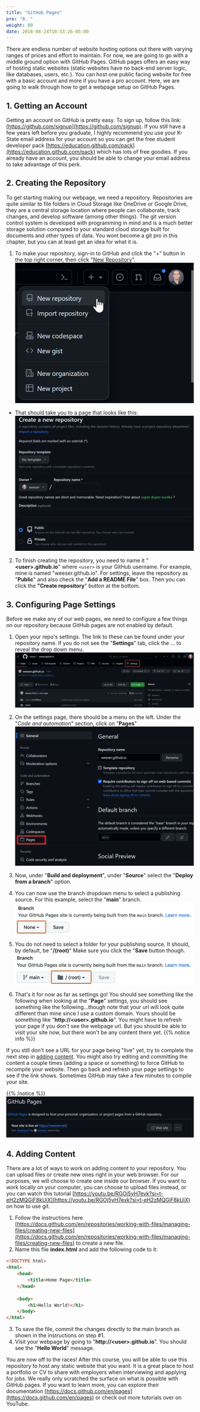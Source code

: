 ```yaml
---
title: "GitHub Pages"
pre: "8. "
weight: 80
date: 2018-08-24T10:53:26-05:00
---
```


There are endless number of website hosting options out there with varying ranges of prices and effort to maintain. For now, we are going to go with a middle ground option with GitHub Pages. GitHub pages offers an easy way of hosting static websites (static websites have no back-end server logic, like databases, users, etc.). You can host one public facing website for free with a basic account and more if you have a pro account. Here, we are going to walk through how to get a webpage setup on GitHub Pages.

## 1. Getting an Account

Getting an account on GitHub is pretty easy. To sign up, follow this link: [https://github.com/signup](https://github.com/signup). If you still have a few years left before you graduate, I highly recommend you use your K-State email address for your account so you can get the free student developer pack [https://education.github.com/pack](https://education.github.com/pack) which has lots of free goodies. If you already have an account, you should be able to change your email address to take advantage of this perk.

## 2. Creating the Repository

To get starting making our webpage, we need a repository. Repositories are quite similar to file folders in Cloud Storage like OneDrive or Google Drive, they are a central storage location where people can collaborate, track changes, and develop software (among other things). The git version control system is developed with programming in mind and is a much better storage solution compared to your standard cloud storage built for documents and other types of data. You wont become a git pro in this chapter, but you can at least get an idea for what it is.

1. To make your repository, sign-in to GitHub and click the "+" button in the top right corner, then click "[New Repository](https://github.com/new)".
   ![Create New Repository](/images/hosting/new-repo-menu.png)

-   That should take you to a page that looks like this:
    ![New Repository](/images/hosting/new-repo-page.png)

2. To finish creating the repository, you need to name it "**\<user\>.github.io**" where `<user>` is your GitHub username. For example, mine is named "weeser.github.io". For settings, leave the repository as "**Public**" and also check the "**Add a README File**" box. Then you can click the **"Create repository**" button at the bottom.

## 3. Configuring Page Settings

Before we make any of our web pages, we need to configure a few things on our repository because GitHub pages are not enabled by default.

1. Open your repo's settings. The link to these can be found under your repository name. If you do not see the "**Settings**" tab, click the ... to reveal the drop down menu.
   ![Repository Settings](/images/hosting/settings-menu.png)

2. On the settings page, there should be a menu on the left. Under the "_Code and automation_" section, click on "**Pages**"
   ![Pages Settings Menu](/images/hosting/settings-menu-pages.png)

3. Now, under "**Build and deployment**", under "**Source**" select the "**Deploy from a branch**" option.
4. You can now use the branch dropdown menu to select a publishing source. For this example, select the "**main**" branch.
   ![Deploy from Branch](/images/hosting/pages-settings-build-branch.png)

5. You do not need to select a folder for your publishing source. It should, by default, be "**/(root)**" Make sure you click the "**Save** button though.
   ![Branch Folder](/images/hosting/pages-settings-build-branch-folder.png)

6. That's it for now as far as settings go! You should see something like the following when looking at the "**Page**" settings, you should see something like the following...though note that your url will look quite different than mine since I use a custom domain. Yours should be something like "**http://\<user\>.github.io**". You might have to refresh your page if you don't see the webpage url. But you should be able to visit your site now, but there won't be any content there yet.
   {{% notice info %}}

If you still don't see a URL for your page being "live" yet, try to complete the next step in [adding content](4.-Adding-Content). You might also try editing and committing the content a couple times (adding a space or something) to force GitHub to recompile your website. Then go back and refresh your page settings to see if the link shows. Sometimes GitHub may take a few minutes to compile your site.

{{% /notice %}}
![Site Live in Settings](/images/hosting/site-live.png)

## 4. Adding Content

There are a lot of ways to work on adding content to your repository. You can upload files or create new ones right in your web browser. For our purposes, we will choose to create one inside our browser. If you want to work locally on your computer, you can choose to upload files instead, or you can watch this tutorial [https://youtu.be/RGOj5yH7evk?si=t-eH2zMQGiF8kUiX](https://youtu.be/RGOj5yH7evk?si=t-eH2zMQGiF8kUiX) on how to use git.

1.  Follow the instructions here [https://docs.github.com/en/repositories/working-with-files/managing-files/creating-new-files](https://docs.github.com/en/repositories/working-with-files/managing-files/creating-new-files) to create a new file.
2.  Name this file **index.html** and add the following code to it:

```html
<!DOCTYPE html>
<html>
    <head>
        <title>Home Page</title>
    </head>

    <body>
        <h1>Hello World!</h1>
    </body>
</html>
```

3. To save the file, commit the changes directly to the main branch as shown in the instructions on step #1.
4. Visit your webpage by going to "**http://\<user\>.github.io**". You should see the "**Hello World**" message.

You are now off to the races! After this course, you will be able to use this repository to host any static website that you want. It is a great place to host a portfolio or CV to share with employers when interviewing and applying for jobs. We really only scratched the surface on what is possible with GitHub pages. If you want to learn more, you can explore their documentation [https://docs.github.com/en/pages](https://docs.github.com/en/pages) or check out more tutorials over on YouTube.
